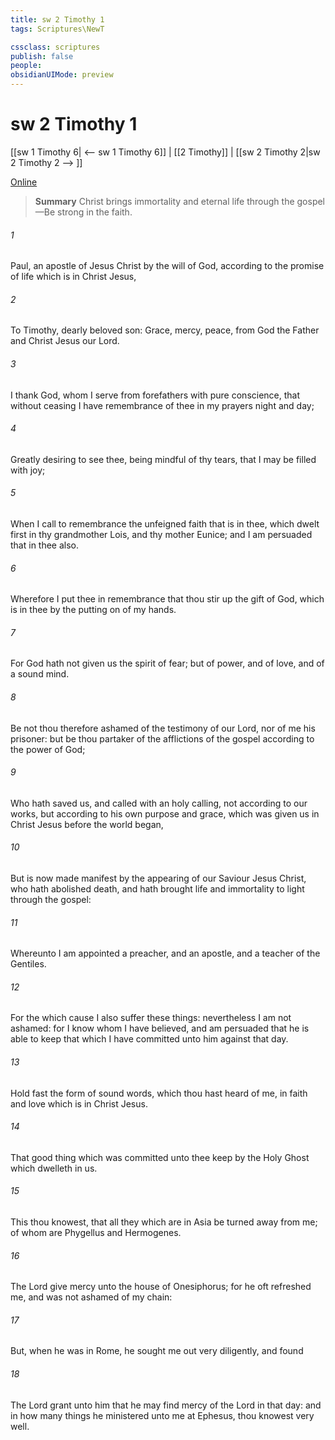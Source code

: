 ```yaml
---
title: sw 2 Timothy 1
tags: Scriptures\NewT

cssclass: scriptures
publish: false
people:
obsidianUIMode: preview
---
```


# sw 2 Timothy 1
[[sw 1 Timothy 6| <-- sw 1 Timothy 6]] | [[2 Timothy]] | [[sw 2 Timothy 2|sw 2 Timothy 2 --> ]]

[Online](https://churchofjesuschrist.org/study/scriptures/nt/2-tim/1?lang=eng)

> __Summary__
Christ brings immortality and eternal life through the gospel—Be strong in the faith.

###### 1 
Paul, an apostle of Jesus Christ by the will of God, according to the promise of life which is in Christ Jesus,

###### 2 
To Timothy,  dearly beloved son: Grace, mercy,  peace, from God the Father and Christ Jesus our Lord.

###### 3 
I thank God, whom I serve from  forefathers with pure conscience, that without ceasing I have remembrance of thee in my prayers night and day;

###### 4 
Greatly desiring to see thee, being mindful of thy tears, that I may be filled with joy;

###### 5 
When I call to remembrance the unfeigned faith that is in thee, which dwelt first in thy grandmother Lois, and thy mother Eunice; and I am persuaded that in thee also.

###### 6 
Wherefore I put thee in remembrance that thou stir up the gift of God, which is in thee by the putting on of my hands.

###### 7 
For God hath not given us the spirit of fear; but of power, and of love, and of a sound mind.

###### 8 
Be not thou therefore ashamed of the testimony of our Lord, nor of me his prisoner: but be thou partaker of the afflictions of the gospel according to the power of God;

###### 9 
Who hath saved us, and called  with an holy calling, not according to our works, but according to his own purpose and grace, which was given us in Christ Jesus before the world began,

###### 10 
But is now made manifest by the appearing of our Saviour Jesus Christ, who hath abolished death, and hath brought life and immortality to light through the gospel:

###### 11 
Whereunto I am appointed a preacher, and an apostle, and a teacher of the Gentiles.

###### 12 
For the which cause I also suffer these things: nevertheless I am not ashamed: for I know whom I have believed, and am persuaded that he is able to keep that which I have committed unto him against that day.

###### 13 
Hold fast the form of sound words, which thou hast heard of me, in faith and love which is in Christ Jesus.

###### 14 
That good thing which was committed unto thee keep by the Holy Ghost which dwelleth in us.

###### 15 
This thou knowest, that all they which are in Asia be turned away from me; of whom are Phygellus and Hermogenes.

###### 16 
The Lord give mercy unto the house of Onesiphorus; for he oft refreshed me, and was not ashamed of my chain:

###### 17 
But, when he was in Rome, he sought me out very diligently, and found 

###### 18 
The Lord grant unto him that he may find mercy of the Lord in that day: and in how many things he ministered unto me at Ephesus, thou knowest very well.

